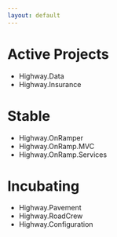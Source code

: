 ```yaml
---
layout: default
---
```


# Active Projects

* Highway.Data
* Highway.Insurance

# Stable

* Highway.OnRamper
* Highway.OnRamp.MVC
* Highway.OnRamp.Services

# Incubating

* Highway.Pavement
* Highway.RoadCrew
* Highway.Configuration
